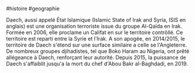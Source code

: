 #histoire #geographie 

Daech, aussi appelé État Islamique (Islamic State of Irak and Syria, ISIS en anglais) est une organisation terroriste issue du groupe Al-Qaïda en Irak. Formée en 2006, elle proclame un Califat en sur le territoire contrôllé. Ce territoire est reparti entre la Syrie et l'Irak. A son apogée, en 2014/2015, le territoire de Daech s'étend sur une surface similaire a celle se l'Angleterre. De nombreux groupes djihadistes, tel que Boko Haram au Nigeria, ont prêté allégeance à Daech, renforçant leur autorité. Depuis 2015, la puissance de Daech s'affaiblit jusqu'a la mort du chef d'Abou Bakr al-Baghdadi, en 2019.